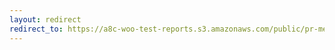 ```yaml
---
layout: redirect
redirect_to: https://a8c-woo-test-reports.s3.amazonaws.com/public/pr-merge/39239/e2e/index.html
---
```

